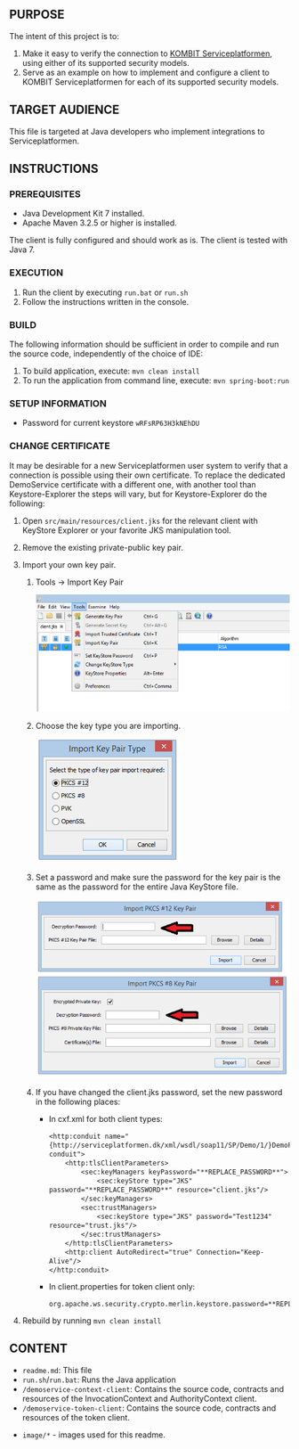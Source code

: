 ## PURPOSE

The intent of this project is to:
1. Make it easy to verify the connection to [KOMBIT Serviceplatformen](https://www.serviceplatformen.dk), using either of its supported security models.
2. Serve as an example on how to implement and configure a client to KOMBIT Serviceplatformen for each of its supported
   security models.

## TARGET AUDIENCE

This file is targeted at Java developers who implement integrations to Serviceplatformen.

## INSTRUCTIONS

### PREREQUISITES

 * Java Development Kit 7 installed.
 * Apache Maven 3.2.5 or higher is installed.
 
The client is fully configured and should work as is. The client is tested with Java 7.

### EXECUTION

1. Run the client by executing `run.bat` or `run.sh`
2. Follow the instructions written in the console.

### BUILD

The following information should be sufficient in order to compile and run the source code, independently of the choice of IDE:

1. To build application, execute: `mvn clean install`
2. To run the application from command line, execute: `mvn spring-boot:run`

### SETUP INFORMATION

* Password for current keystore `wRFsRP63H3kNEhDU`

### CHANGE CERTIFICATE

It may be desirable for a new Serviceplatformen user system to verify that a connection is possible using their own certificate.
To replace the dedicated DemoService certificate with a different one, with another tool than Keystore-Explorer the steps will vary,
but for Keystore-Explorer do the following:

1. Open `src/main/resources/client.jks` for the relevant client with KeyStore Explorer or your favorite JKS manipulation tool.
2. Remove the existing private-public key pair.
3. Import your own key pair.
    1. Tools -> Import Key Pair
    
        ![alt tag](image/import.png)
        
    2. Choose the key type you are importing.
    
        ![alt tag](image/type.png)
        
    3. Set a password and make sure the password for the key pair is the same as the password for the entire Java KeyStore file.
    
        ![alt tag](image/password.png)
        
    4. If you have changed the client.jks password, set the new password in the following places:
        * In cxf.xml for both client types: 
            ```
            <http:conduit name="{http://serviceplatformen.dk/xml/wsdl/soap11/SP/Demo/1/}DemoPort.http-conduit">
                <http:tlsClientParameters>
                    <sec:keyManagers keyPassword="**REPLACE_PASSWORD**">
                        <sec:keyStore type="JKS" password="**REPLACE_PASSWORD**" resource="client.jks"/>
                    </sec:keyManagers>
                    <sec:trustManagers>
                        <sec:keyStore type="JKS" password="Test1234" resource="trust.jks"/>
                    </sec:trustManagers>
                </http:tlsClientParameters>
                <http:client AutoRedirect="true" Connection="Keep-Alive"/>
            </http:conduit>
            ```
        * In client.properties for token client only:
            ```
            org.apache.ws.security.crypto.merlin.keystore.password=**REPLACE_PASSWORD**
            ```    

4. Rebuild by running `mvn clean install`

## CONTENT
* `readme.md`: This file
* `run.sh`/`run.bat`: Runs the Java application
* `/demoservice-context-client`: Contains the source code, contracts and resources of the InvocationContext and AuthorityContext client.
* `/demoservice-token-client`: Contains the source code, contracts and resources of the token client.
- `image/*` - images used for this readme.